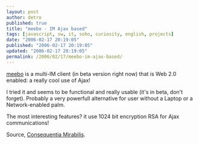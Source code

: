 ```yaml
---
layout: post
author: detro
published: true
title: "meebo - IM Ajax based"
tags: [javascript, sw, it, soho, curiosity, english, projects]
date: "2006-02-17 20:19:05"
published: "2006-02-17 20:19:05"
updated: "2006-02-17 20:19:05"
permalink: /2006/02/17/meebo-im-ajax-based/
---
```


<a href="http://www16.meebo.com/">meebo</a> is a multi-IM client (in beta version right now) that is Web 2.0 enabled: a really cool use of Ajax!

I tried it and seems to be functional and really usable (it's in beta, don't forget). Probably a very powerfull alternative for user without a Laptop or a Network-enabled palm.

The most interesting features? it use 1024 bit encryption RSA for Ajax communications!

Source, <a href="http://cm.brainsfactory.org/index.php/2006/02/17/client-chat-ajax-cest-plus-facile/">Consequentia Mirabilis</a>.
